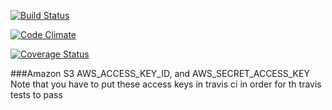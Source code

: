 [![Build Status](https://travis-ci.org/tobitron/sitcom-review.svg?branch=master)](https://travis-ci.org/tobitron/sitcom-review)

[![Code Climate](https://codeclimate.com/github/Tobitron/sitcom-review/badges/gpa.svg)](https://codeclimate.com/github/Tobitron/sitcom-review)

[![Coverage Status](https://coveralls.io/repos/Tobitron/sitcom-review/badge.svg)](https://coveralls.io/r/Tobitron/sitcom-review)

###Amazon S3 AWS_ACCESS_KEY_ID, and AWS_SECRET_ACCESS_KEY
Note that you have to put these access keys in travis ci in order for th travis tests to pass
